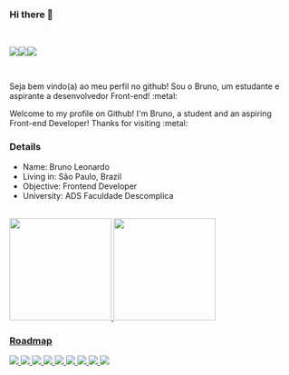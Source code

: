 ### Hi there 👋

<br>

<a href="https://www.linkedin.com/in/brunotebex/"><img src="https://img.shields.io/badge/LinkedIn-0077B5?style=for-the-badge&logo=linkedin&logoColor=white"/></a><a href="mailto:bruno@mktouch.com.br"><img src="https://img.shields.io/badge/Gmail-D14836?style=for-the-badge&logo=gmail&logoColor=white"/></a><a href="https://www.instagram.com/bruno.tbx/"><img src="https://img.shields.io/badge/Instagram-E4405F?style=for-the-badge&logo=instagram&logoColor=white"/></a>

<br>

<p>Seja bem vindo(a) ao meu perfil no github! Sou o Bruno, um estudante e aspirante a desenvolvedor Front-end! :metal:</p>
<p>Welcome to my profile on Github! I'm Bruno, a student and an aspiring Front-end Developer! Thanks for visiting :metal:</p>


### Details


<ul>
  <li>Name: Bruno Leonardo</li>
  <li>Living in: São Paulo, Brazil</li>
  <li>Objective: Frontend Developer</li>
  <li>University: ADS Faculdade Descomplica</l>
</ul>

<br>

 <div>
  <a href="https://github.com/Brunotbx/Brunotbx">
  <img height="180em" src="https://github-readme-stats.vercel.app/api?username=Brunotbx&show_icons=true&theme=dracula&include_all_commits=true&count_private=true"/>
  <img height="180em" src="https://github-readme-stats.vercel.app/api/top-langs/?username=Brunotbx&layout=compact&langs_count=7&theme=dracula"/>
</div>


### Roadmap

<img src="https://img.shields.io/badge/HTML5-E34F26?style=for-the-badge&logo=html5&logoColor=white"/> <img src="https://img.shields.io/badge/CSS3-1572B6?style=for-the-badge&logo=css3&logoColor=white"/> <img src="https://img.shields.io/badge/JavaScript-323330?style=for-the-badge&logo=javascript&logoColor=F7DF1E"/> <img src="https://img.shields.io/badge/Git-F05032?style=for-the-badge&logo=git&logoColor=white"/> <img src="https://img.shields.io/badge/Bootstrap-563D7C?style=for-the-badge&logo=bootstrap&logoColor=white"/> <img src="https://img.shields.io/badge/Tailwind_CSS-38B2AC?style=for-the-badge&logo=tailwind-css&logoColor=white"/> <img src="https://img.shields.io/badge/Vue.js-35495E?style=for-the-badge&logo=vuedotjs&logoColor=4FC08D"/> <img src="https://img.shields.io/badge/React-20232A?style=for-the-badge&logo=react&logoColor=61DAFB"/> <img src="https://img.shields.io/badge/PHP-777BB4?style=for-the-badge&logo=php&logoColor=white"/>
